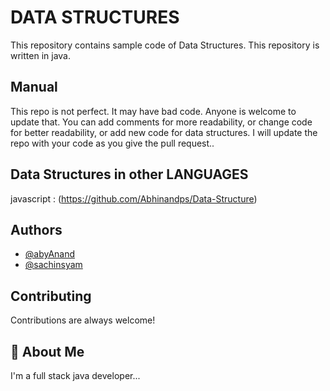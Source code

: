 
# DATA STRUCTURES

This repository contains sample code of Data Structures. This repository is written in java. 



 


## Manual

This repo is not perfect. It may have bad code. Anyone is welcome to update that. You can add comments for more readability, or change code for better readability, or add new code for data structures. I will update the repo with your code as you give the pull request..

## Data Structures in other LANGUAGES

 javascript : (https://github.com/Abhinandps/Data-Structure)


## Authors

- [@abyAnand](https://github.com/abyAnand)
- [@sachinsyam](https://github.com/sachinsyam)





## Contributing

Contributions are always welcome!




## 🚀 About Me
I'm a full stack java developer...

